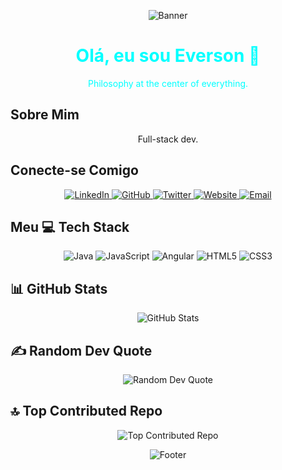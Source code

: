 <!-- Banner Animado com Efeito Neon -->
<p align="center">
  <img src="https://media.giphy.com/media/eFvs5iE6a6ntVIRaEN/giphy.gif" alt="Banner">
</p>

<h1 align="center" style="color: cyan;">Olá, eu sou Everson 👋</h1>
<p align="center" style="color: cyan;">Philosophy at the center of everything.</p>

## Sobre Mim
<p align="center">
  Full-stack dev.
</p>


## Conecte-se Comigo
<p align="center">
  <a href="https://www.linkedin.com/in/everson-felipe-dos-santos-vieira-17484b138/">
    <img src="https://img.shields.io/badge/LinkedIn-0077B5?style=flat&logo=linkedin&logoColor=white" alt="LinkedIn">
  </a>
  <a href="https://github.com/efvieira">
    <img src="https://img.shields.io/badge/GitHub-181717?style=flat&logo=github&logoColor=white" alt="GitHub">
  </a>
  <a href="https://twitter.com/everson">
    <img src="https://img.shields.io/badge/Twitter-1DA1F2?style=flat&logo=twitter&logoColor=white" alt="Twitter">
  </a>
  <a href="https://everson.dev">
    <img src="https://img.shields.io/badge/Website-000000?style=flat&logo=About.me&logoColor=white" alt="Website">
  </a>
  <a href="mailto:everson@gmail.com">
    <img src="https://img.shields.io/badge/Email-D14836?style=flat&logo=gmail&logoColor=white" alt="Email">
  </a>
</p>

## Meu 💻 Tech Stack
<p align="center">
  <img src="https://img.shields.io/badge/-Java-007396?style=flat-square&logo=java&logoColor=white" alt="Java">
  <img src="https://img.shields.io/badge/-JavaScript-F7DF1E?style=flat-square&logo=javascript&logoColor=black" alt="JavaScript">
  <img src="https://img.shields.io/badge/-Angular-DD0031?style=flat-square&logo=angular&logoColor=white" alt="Angular">
  <img src="https://img.shields.io/badge/-HTML5-E34F26?style=flat-square&logo=html5&logoColor=white" alt="HTML5">
  <img src="https://img.shields.io/badge/-CSS3-1572B6?style=flat-square&logo=css3&logoColor=white" alt="CSS3">
  <!-- Adicione mais tecnologias conforme necessário -->
</p>

## 📊 GitHub Stats
<p align="center">
  <img src="https://github-readme-stats.vercel.app/api?username=efvieira&show_icons=true&theme=radical" alt="GitHub Stats">
</p>

## ✍️ Random Dev Quote
<p align="center">
  <img src="https://quotes-github-readme.vercel.app/api?type=horizontal&theme=radical" alt="Random Dev Quote">
</p>

## 🔝 Top Contributed Repo
<p align="center">
  <img src="https://github-readme-stats.vercel.app/api/pin/?username=efvieira&repo=nome-do-repositorio&theme=radical" alt="Top Contributed Repo">
</p>

<!-- Rodapé Animado com Efeito Neon -->
<p align="center">
  <img src="https://giphy.com/gifs/gunship-dark-all-day-parzival-art3mis-7YCzIdUMR6qAfiooUa" alt="Footer">
</p
